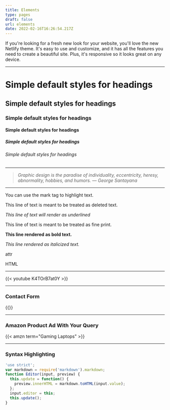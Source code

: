 ```yaml
---
title: Elements
type: pages
draft: false
url: elements
date: 2022-02-16T16:26:54.217Z
---
```

If you're looking for a fresh new look for your website, you'll love the new Netlify theme. It's easy to use and customize, and it has all the features you need to create a beautiful site. Plus, it's responsive so it looks great on any device.

- - -

# Simple default styles for headings

## Simple default styles for headings

### Simple default styles for headings

#### Simple default styles for headings

##### Simple default styles for headings

###### Simple default styles for headings

- - -

> *Graphic design is the paradise of individuality, eccentricity, heresy, abnormality, hobbies, and humors. — George Santayana*

- - -

You can use the mark tag to highlight text.

This line of text is meant to be treated as deleted text.

*This line of text will render as underlined*

This line of text is meant to be treated as fine print.

**This line rendered as bold text.**

*This line rendered as italicized text.*

attr

HTML

- - -

{{< youtube K4TOrB7at0Y >}}

- - -

### Contact Form

{{<contact-form>}}

- - -

### Amazon Product Ad With Your Query

{{< amzn term="Gaming Laptops" >}}

- - -

### Syntax Highlighting

```js
'use strict';
var markdown = require('markdown').markdown;
function Editor(input, preview) {
  this.update = function() {
    preview.innerHTML = markdown.toHTML(input.value);
  };
  input.editor = this;
  this.update();
}
```